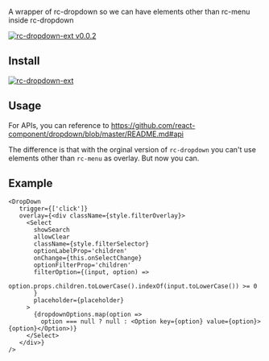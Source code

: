 A wrapper of rc-dropdown so we can have elements other than rc-menu inside rc-dropdown

[![rc-dropdown-ext v0.0.2][npm-image]][npm-url]


[npm-url]: https://www.npmjs.com/package/rc-dropdown-ext
[npm-image]: http://img.shields.io/npm/v/rc-dropdown-ext.svg?style=flat-square


## Install

[![rc-dropdown-ext](https://nodei.co/npm/rc-dropdown-ext.png)](https://npmjs.org/package/rc-dropdown-ext)


## Usage

For APIs, you can reference to https://github.com/react-component/dropdown/blob/master/README.md#api

The difference is that with the orginal version of `rc-dropdown` you can't use elements other than `rc-menu` as overlay. 
But now you can.


## Example
```
<DropDown
   trigger={['click']}
   overlay={<div className={style.filterOverlay}>
     <Select
       showSearch
       allowClear
       className={style.filterSelector}
       optionLabelProp='children'
       onChange={this.onSelectChange}
       optionFilterProp='children'
       filterOption={(input, option) =>
         option.props.children.toLowerCase().indexOf(input.toLowerCase()) >= 0
       }
       placeholder={placeholder}
     >
       {dropdownOptions.map(option =>
         option === null ? null : <Option key={option} value={option}>{option}</Option>)}
     </Select>
   </div>}
/>
```

